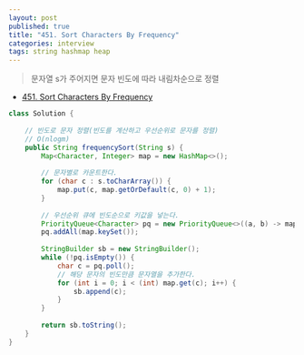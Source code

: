 ```yaml
---
layout: post
published: true
title: "451. Sort Characters By Frequency"
categories: interview
tags: string hashmap heap
---
```


> 문자열 s가 주어지면 문자 빈도에 따라 내림차순으로 정렬

- [451. Sort Characters By Frequency](https://leetcode.com/problems/sort-characters-by-frequency/)

```java
class Solution {
    
    // 빈도로 문자 정렬(빈도를 계산하고 우선순위로 문자를 정렬)
    // O(nlogm)
    public String frequencySort(String s) {
        Map<Character, Integer> map = new HashMap<>();
        
        // 문자별로 카운트한다.
        for (char c : s.toCharArray()) {
            map.put(c, map.getOrDefault(c, 0) + 1);
        }
						
        // 우선순위 큐에 빈도순으로 키값을 넣는다.
        PriorityQueue<Character> pq = new PriorityQueue<>((a, b) -> map.get(b) - map.get(a));
        pq.addAll(map.keySet());
				
        StringBuilder sb = new StringBuilder();
        while (!pq.isEmpty()) {
            char c = pq.poll();
            // 해당 문자의 빈도만큼 문자열을 추가한다.
            for (int i = 0; i < (int) map.get(c); i++) {
                sb.append(c);
            }
        }
        
        return sb.toString();
    }
}
```
